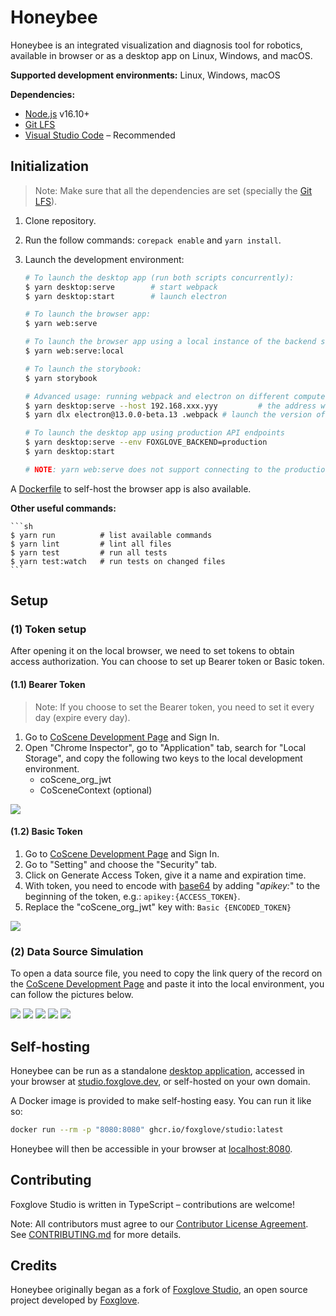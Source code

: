# Honeybee

Honeybee is an integrated visualization and diagnosis tool for robotics, available in browser or as a desktop app on Linux, Windows, and macOS.

**Supported development environments:** Linux, Windows, macOS

**Dependencies:**

- [Node.js](https://nodejs.org/en/) v16.10+
- [Git LFS](https://git-lfs.github.com/)
- [Visual Studio Code](https://code.visualstudio.com/) – Recommended

## Initialization

> Note: Make sure that all the dependencies are set (specially the [Git LFS](https://git-lfs.github.com/)).

1. Clone repository.
2. Run the follow commands: `corepack enable` and `yarn install`.
3. Launch the development environment:

   ```sh
   # To launch the desktop app (run both scripts concurrently):
   $ yarn desktop:serve        # start webpack
   $ yarn desktop:start        # launch electron

   # To launch the browser app:
   $ yarn web:serve

   # To launch the browser app using a local instance of the backend server:
   $ yarn web:serve:local

   # To launch the storybook:
   $ yarn storybook

   # Advanced usage: running webpack and electron on different computers (or VMs) on the same network
   $ yarn desktop:serve --host 192.168.xxx.yyy         # the address where electron can reach the webpack dev server
   $ yarn dlx electron@13.0.0-beta.13 .webpack # launch the version of electron for the current computer's platform

   # To launch the desktop app using production API endpoints
   $ yarn desktop:serve --env FOXGLOVE_BACKEND=production
   $ yarn desktop:start

   # NOTE: yarn web:serve does not support connecting to the production endpoints
   ```

A [Dockerfile](/Dockerfile) to self-host the browser app is also available.

**Other useful commands:**

    ```sh
    $ yarn run          # list available commands
    $ yarn lint         # lint all files
    $ yarn test         # run all tests
    $ yarn test:watch   # run tests on changed files
    ```

## Setup

### (1) Token setup

After opening it on the local browser, we need to set tokens to obtain access authorization. You can choose to set up Bearer token or Basic token.

#### (1.1) Bearer Token

> Note: If you choose to set the Bearer token, you need to set it every day (expire every day).

1. Go to [CoScene Development Page](https://home.coscene.dev/) and Sign In.
2. Open "Chrome Inspector", go to "Application" tab, search for "Local Storage", and copy the following two keys to the local development environment.
   - coScene_org_jwt
   - CoSceneContext (optional)

  <img src="./resources/readme/bearer-token.png" width="fit-content"/>

#### (1.2) Basic Token

1. Go to [CoScene Development Page](https://home.coscene.dev/) and Sign In.
2. Go to "Setting" and choose the "Security" tab.
3. Click on Generate Access Token, give it a name and expiration time.
4. With token, you need to encode with [base64](https://www.base64encoder.io/) by adding "_apikey:_" to the beginning of the token, e.g.: `apikey:{ACCESS_TOKEN}`.
5. Replace the "coScene_org_jwt" key with: `Basic {ENCODED_TOKEN}`

<img src="./resources/readme/basic-token.png" width="fit-content"/>

### (2) Data Source Simulation

To open a data source file, you need to copy the link query of the record on the [CoScene Development Page](https://home.coscene.dev/) and paste it into the local environment, you can follow the pictures below.

<img src="./resources/readme/data-source-get-1.png" width="fit-content"/>
<img src="./resources/readme/data-source-get-2.png" width="fit-content"/>
<img src="./resources/readme/data-source-get-3.png" width="fit-content"/>
<img src="./resources/readme/data-source-get-4.png" width="fit-content"/>
<img src="./resources/readme/data-source-get-5.png" width="fit-content"/>

## Self-hosting

Honeybee can be run as a standalone [desktop application](https://foxglove.dev/download), accessed in your browser at [studio.foxglove.dev](https://studio.foxglove.dev/), or self-hosted on your own domain.

A Docker image is provided to make self-hosting easy. You can run it like so:

```sh
docker run --rm -p "8080:8080" ghcr.io/foxglove/studio:latest
```

Honeybee will then be accessible in your browser at [localhost:8080](http://localhost:8080/).

## Contributing

Foxglove Studio is written in TypeScript – contributions are welcome!

Note: All contributors must agree to our [Contributor License Agreement](https://github.com/foxglove/cla). See [CONTRIBUTING.md](CONTRIBUTING.md) for more details.

## Credits

Honeybee originally began as a fork of [Foxglove Studio](https://github.com/foxglove/studio), an open source project developed by [Foxglove](https://foxglove.dev/about).

<!-- The codebase has since changed significantly, with a port to TypeScript, more [panels](https://foxglove.dev/docs/panels/introduction), additional [data sources](https://foxglove.dev/docs/connection/data-sources), improved [layout management](https://foxglove.dev/docs/layouts), new [team features](https://foxglove.dev/blog/announcing-foxglove-for-teams), and an [Extension API](https://foxglove.dev/docs/extensions/getting-started). -->
